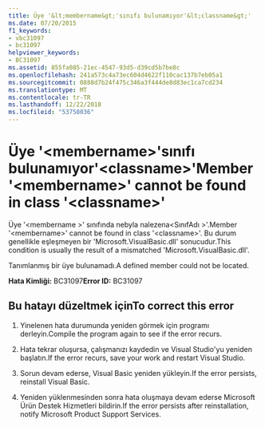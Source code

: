 ```yaml
---
title: Üye '&lt;membername&gt;'sınıfı bulunamıyor'&lt;classname&gt;'
ms.date: 07/20/2015
f1_keywords:
- vbc31097
- bc31097
helpviewer_keywords:
- BC31097
ms.assetid: 855fa085-21ec-4547-93d5-d39cd5b7be8c
ms.openlocfilehash: 241a573c4a73ec604d4622f110cac137b7eb05a1
ms.sourcegitcommit: 0888d7b24f475c346a3f444de8d83ec1ca7cd234
ms.translationtype: MT
ms.contentlocale: tr-TR
ms.lasthandoff: 12/22/2018
ms.locfileid: "53758036"
---
```

# <a name="member-ltmembernamegt-cannot-be-found-in-class-ltclassnamegt"></a><span data-ttu-id="a8b56-102">Üye '&lt;membername&gt;'sınıfı bulunamıyor'&lt;classname&gt;'</span><span class="sxs-lookup"><span data-stu-id="a8b56-102">Member '&lt;membername&gt;' cannot be found in class '&lt;classname&gt;'</span></span>
<span data-ttu-id="a8b56-103">Üye '\<membername >' sınıfında nebyla nalezena\<SınıfAdı >'.</span><span class="sxs-lookup"><span data-stu-id="a8b56-103">Member '\<membername>' cannot be found in class '\<classname>'.</span></span> <span data-ttu-id="a8b56-104">Bu durum genellikle eşleşmeyen bir 'Microsoft.VisualBasic.dll' sonucudur.</span><span class="sxs-lookup"><span data-stu-id="a8b56-104">This condition is usually the result of a mismatched 'Microsoft.VisualBasic.dll'.</span></span>  
  
 <span data-ttu-id="a8b56-105">Tanımlanmış bir üye bulunamadı.</span><span class="sxs-lookup"><span data-stu-id="a8b56-105">A defined member could not be located.</span></span>  
  
 <span data-ttu-id="a8b56-106">**Hata Kimliği:** BC31097</span><span class="sxs-lookup"><span data-stu-id="a8b56-106">**Error ID:** BC31097</span></span>  
  
## <a name="to-correct-this-error"></a><span data-ttu-id="a8b56-107">Bu hatayı düzeltmek için</span><span class="sxs-lookup"><span data-stu-id="a8b56-107">To correct this error</span></span>  
  
1.  <span data-ttu-id="a8b56-108">Yinelenen hata durumunda yeniden görmek için programı derleyin.</span><span class="sxs-lookup"><span data-stu-id="a8b56-108">Compile the program again to see if the error recurs.</span></span>  
  
2.  <span data-ttu-id="a8b56-109">Hata tekrar oluşursa, çalışmanızı kaydedin ve Visual Studio'yu yeniden başlatın.</span><span class="sxs-lookup"><span data-stu-id="a8b56-109">If the error recurs, save your work and restart Visual Studio.</span></span>  
  
3.  <span data-ttu-id="a8b56-110">Sorun devam ederse, Visual Basic yeniden yükleyin.</span><span class="sxs-lookup"><span data-stu-id="a8b56-110">If the error persists, reinstall Visual Basic.</span></span>  
  
4.  <span data-ttu-id="a8b56-111">Yeniden yüklenmesinden sonra hata oluşmaya devam ederse Microsoft Ürün Destek Hizmetleri bildirin.</span><span class="sxs-lookup"><span data-stu-id="a8b56-111">If the error persists after reinstallation, notify Microsoft Product Support Services.</span></span>  
  

